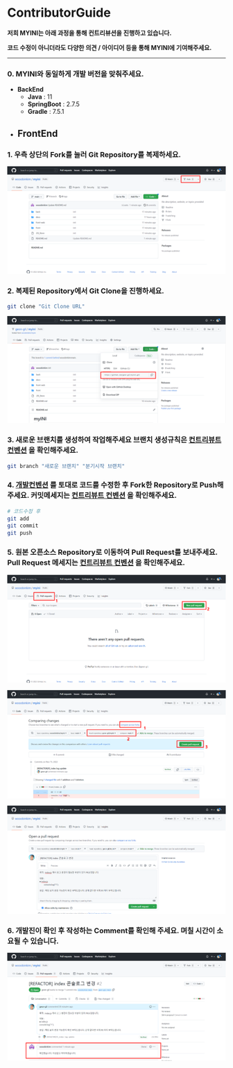 # ContributorGuide

**저희 MYINI는 아래 과정을 통해 컨트리뷰션을 진행하고 있습니다.** 

**코드 수정이 아니더라도 다양한 의견 / 아이디어 등을 통해 MYINI에 기여해주세요.** 

---

### 0. MYINI와 동일하게 개발 버전을 맞춰주세요.

- **BackEnd**
    - **Java** : 11
    - **SpringBoot** : 2.7.5
    - **Gradle** : 7.5.1
- **FrontEnd**
    - 

 

### 1. 우측 상단의 Fork를 눌러 Git Repository를 복제하세요.

![fork.png](asset/fork.png)

### 2. 복제된 Repository에서 Git Clone을 진행하세요.

```bash
git clone "Git Clone URL"
```

![clone.png](asset/clone.png)

### 3. 새로운 브랜치를 생성하여 작업해주세요 브랜치 생성규칙은 [컨트리뷰트 컨벤션](ContributorConvention.md) 을 확인해주세요.

```bash
git branch "새로운 브랜치" "분기시작 브랜치"
```

### 4. [개발컨벤션](CodeConvention.md) 를 토대로 코드를 수정한 후 Fork한 Repository로 Push해주세요. 커밋메세지는 [컨트리뷰트 컨벤션](ContributorConvention.md) 을 확인해주세요.

```bash
# 코드수정 후
git add
git commit
git push
```

### 5. 원본 오픈소스 Repository로 이동하여 Pull Request를 보내주세요. Pull Request 메세지는 [컨트리뷰트 컨벤션](ContributorConvention.md) 을 확인해주세요.

![pullrequest.png](asset/pullrequest.png)

![pullrequest2.png](asset/pullrequest2.png)

![pullrequest3.png](asset/pullrequest3.png)

### 6. 개발진이 확인 후 작성하는 Comment를 확인해 주세요. 며칠 시간이 소요될 수 있습니다.

![comment.png](asset/comment.png)

